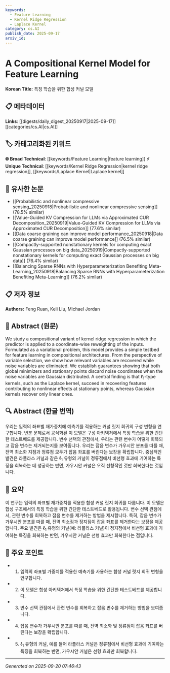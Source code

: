 ```yaml
---
keywords:
  - Feature Learning
  - Kernel Ridge Regression
  - Laplace Kernel
category: cs.AI
publish_date: 2025-09-17
arxiv_id:
---
```


<!-- KEYWORD_LINKING_METADATA:
{
  "processed_timestamp": "2025-09-22 23:03:37.047586",
  "vocabulary_version": "1.0",
  "selected_keywords": [
    "Feature Learning",
    "Kernel Ridge Regression",
    "Laplace Kernel"
  ],
  "rejected_keywords": [
    "Variable Selection"
  ],
  "similarity_scores": {
    "Feature Learning": 0.8,
    "Kernel Ridge Regression": 0.75,
    "Laplace Kernel": 0.72
  },
  "extraction_method": "AI_prompt_based",
  "budget_applied": true
}
-->

# A Compositional Kernel Model for Feature Learning

**Korean Title:** 특징 학습을 위한 합성 커널 모델

## 📋 메타데이터

**Links**: [[digests/daily_digest_20250917|2025-09-17]]      [[categories/cs.AI|cs.AI]]

## 🏷️ 카테고리화된 키워드
**🌐 Broad Technical**: [[keywords/Feature Learning|feature learning]]
**⚡ Unique Technical**: [[keywords/Kernel Ridge Regression|kernel ridge regression]], [[keywords/Laplace Kernel|Laplace kernel]]

## 🔗 유사한 논문
- [[Probabilistic and nonlinear compressive sensing_20250918|Probabilistic and nonlinear compressive sensing]] (78.5% similar)
- [[Value-Guided KV Compression for LLMs via Approximated CUR Decomposition_20250919|Value-Guided KV Compression for LLMs via Approximated CUR Decomposition]] (77.6% similar)
- [[Data coarse graining can improve model performance_20250918|Data coarse graining can improve model performance]] (76.5% similar)
- [[Compactly-supported nonstationary kernels for computing exact Gaussian processes on big data_20250919|Compactly-supported nonstationary kernels for computing exact Gaussian processes on big data]] (76.4% similar)
- [[Balancing Sparse RNNs with Hyperparameterization Benefiting Meta-Learning_20250918|Balancing Sparse RNNs with Hyperparameterization Benefiting Meta-Learning]] (76.2% similar)

## 📋 저자 정보

**Authors:** Feng Ruan, Keli Liu, Michael Jordan

## 📄 Abstract (원문)

We study a compositional variant of kernel ridge regression in which the
predictor is applied to a coordinate-wise reweighting of the inputs. Formulated
as a variational problem, this model provides a simple testbed for feature
learning in compositional architectures. From the perspective of variable
selection, we show how relevant variables are recovered while noise variables
are eliminated. We establish guarantees showing that both global minimizers and
stationary points discard noise coordinates when the noise variables are
Gaussian distributed. A central finding is that $\ell_1$-type kernels, such as
the Laplace kernel, succeed in recovering features contributing to nonlinear
effects at stationary points, whereas Gaussian kernels recover only linear
ones.

## 🔍 Abstract (한글 번역)

우리는 입력의 좌표별 재가중치에 예측기를 적용하는 커널 릿지 회귀의 구성 변형을 연구합니다. 변분 문제로서 공식화된 이 모델은 구성 아키텍처에서 특징 학습을 위한 간단한 테스트베드를 제공합니다. 변수 선택의 관점에서, 우리는 관련 변수가 어떻게 회복되고 잡음 변수는 제거되는지를 보여줍니다. 우리는 잡음 변수가 가우시안 분포를 따를 때, 전역 최소화 지점과 정류점 모두가 잡음 좌표를 버린다는 보장을 확립합니다. 중심적인 발견은 라플라스 커널과 같은 $\ell_1$ 유형의 커널이 정류점에서 비선형 효과에 기여하는 특징을 회복하는 데 성공하는 반면, 가우시안 커널은 오직 선형적인 것만 회복한다는 것입니다.

## 📝 요약

이 연구는 입력의 좌표별 재가중치를 적용한 합성 커널 릿지 회귀를 다룹니다. 이 모델은 합성 구조에서의 특징 학습을 위한 간단한 테스트베드로 활용됩니다. 변수 선택 관점에서, 관련 변수를 회복하고 잡음 변수를 제거하는 방법을 제시합니다. 특히, 잡음 변수가 가우시안 분포를 따를 때, 전역 최소점과 정지점이 잡음 좌표를 제거한다는 보장을 제공합니다. 주요 발견은 $\ell_1$ 유형의 커널(예: 라플라스 커널)이 정지점에서 비선형 효과에 기여하는 특징을 회복하는 반면, 가우시안 커널은 선형 효과만 회복한다는 점입니다.

## 🎯 주요 포인트

- 1. 입력의 좌표별 가중치를 적용한 예측기를 사용하는 합성 커널 릿지 회귀 변형을 연구합니다.

- 2. 이 모델은 합성 아키텍처에서 특징 학습을 위한 간단한 테스트베드를 제공합니다.

- 3. 변수 선택 관점에서 관련 변수를 회복하고 잡음 변수를 제거하는 방법을 보여줍니다.

- 4. 잡음 변수가 가우시안 분포를 따를 때, 전역 최소화 및 정류점이 잡음 좌표를 버린다는 보장을 확립합니다.

- 5. $\ell_1$ 유형의 커널, 예를 들어 라플라스 커널은 정류점에서 비선형 효과에 기여하는 특징을 회복하는 반면, 가우시안 커널은 선형 효과만 회복합니다.

---

*Generated on 2025-09-20 07:46:43*